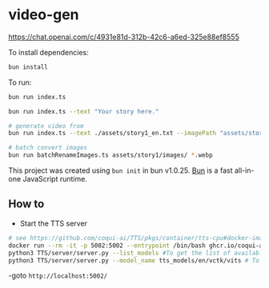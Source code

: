 # video-gen


https://chat.openai.com/c/4931e81d-312b-42c6-a6ed-325e88ef8555

To install dependencies:

```bash
bun install
```

To run:

```bash
bun run index.ts

bun run index.ts --text "Your story here."

# generate video from
bun run index.ts --text ./assets/story1_en.txt --imagePath "assets/story1/images/img%03d.jpg" -o .out

# batch convert images
bun run batchRenameImages.ts assets/story1/images/ *.webp

```

This project was created using `bun init` in bun v1.0.25. [Bun](https://bun.sh) is a fast all-in-one JavaScript runtime.

## How to


    
- Start the TTS server

```bash
# see https://github.com/coqui-ai/TTS/pkgs/container/tts-cpu#docker-image
docker run --rm -it -p 5002:5002 --entrypoint /bin/bash ghcr.io/coqui-ai/tts-cpu
python3 TTS/server/server.py --list_models #To get the list of available models
python3 TTS/server/server.py --model_name tts_models/en/vctk/vits # To start a server
```

-goto `http://localhost:5002/`

